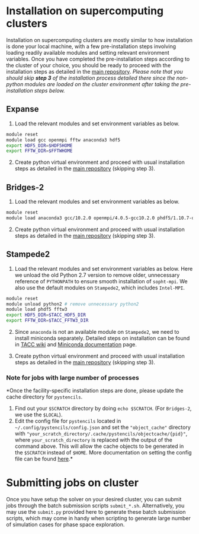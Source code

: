 # Installation on supercomputing clusters
Installation on supercomputing clusters are mostly similar to how installation is done
your local machine, with a few pre-installation steps involving loading readily
available modules and setting relevant environment variables.
Once you have completed the pre-installation steps according to the cluster of your
choice, you should be ready to proceed with the installation steps as detailed in the
[main repository](https://github.com/fankiat/sopht-mpi).
*Please note that you should skip **step 3** of the installation process detailed there
since the non-python modules are loaded on the cluster environment after taking the
pre-installation steps below.*

## Expanse
1. Load the relevant modules and set environment variables as below.
```bash
module reset
module load gcc openmpi fftw anaconda3 hdf5
export HDF5_DIR=$HDF5HOME
export FFTW_DIR=$FFTWHOME
```
2. Create python virtual environment and proceed with usual installation steps as
detailed in the [main repository](https://github.com/fankiat/sopht-mpi) (skipping step
3).

## Bridges-2
1. Load the relevant modules and set environment variables as below.
```bash
module reset
module load anaconda3 gcc/10.2.0 openmpi/4.0.5-gcc10.2.0 phdf5/1.10.7-openmpi4.0.5-gcc10.2.0 fftw
```
2. Create python virtual environment and proceed with usual installation steps as
detailed in the [main repository](https://github.com/fankiat/sopht-mpi) (skipping step
3).

## Stampede2
1. Load the relevant modules and set environment variables as below. Here we unload the
old Python 2.7 version to remove older, unnecessary reference of `PYTHONPATH` to ensure
smooth installation of `sopht-mpi`. We also use the default modules on `Stampede2`,
which includes `Intel-MPI`.
```bash
module reset
module unload python2 # remove unnecessary python2
module load phdf5 fftw3
export HDF5_DIR=$TACC_HDF5_DIR
export FFTW_DIR=$TACC_FFTW3_DIR
```

2. Since `anaconda` is not an available module on `Stampede2`, we need to install
miniconda separately. Detailed steps on installation can be found in
[TACC wiki](https://wikis.utexas.edu/display/bioiteam/Linux+and+stampede2+Setup+--+GVA2021#Linuxandstampede2SetupGVA2021-MovingbeyondthepreinstalledcommandsonTACC)
and [Miniconda documentation](https://docs.conda.io/en/latest/miniconda.html) page.

3. Create python virtual environment and proceed with usual installation steps as
detailed in the [main repository](https://github.com/fankiat/sopht-mpi) (skipping step
3).

### **Note for jobs with large number of processes**
*Once the facility-specific installation steps are done, please update the cache
directory for `pystencils`.
1. Find out your `$SCRATCH` directory by doing `echo $SCRATCH`. (For `Bridges-2`, we use
the `$LOCAL`).
2. Edit the config file for `pystencils` located in `~/.config/pystencils/config.json`
and set the `"object_cache"` directory with `"your_scratch_directory/.cache/pystencils/objectcache/{pid}"`, where `your_scratch_directory` is replaced with the output of the
command above. This will allow the cache objects to be generated in the `$SCRATCH`
instead of `$HOME`. More documentation on setting the config file can be found
[here](https://github.com/mabau/pystencils/blob/master/pystencils/cpu/cpujit.py).*


# Submitting jobs on cluster
Once you have setup the solver on your desired cluster, you can submit jobs through the
batch submission scripts `submit_*.sh`. Alternatively, you may use the `submit.py`
provided here to generate these batch submission scripts, which may come in handy when
scripting to generate large number of simulation cases for phase space exploration.
